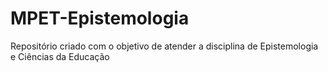 # MPET-Epistemologia
Repositório criado com o objetivo de atender a disciplina de Epistemologia e Ciências da Educação
